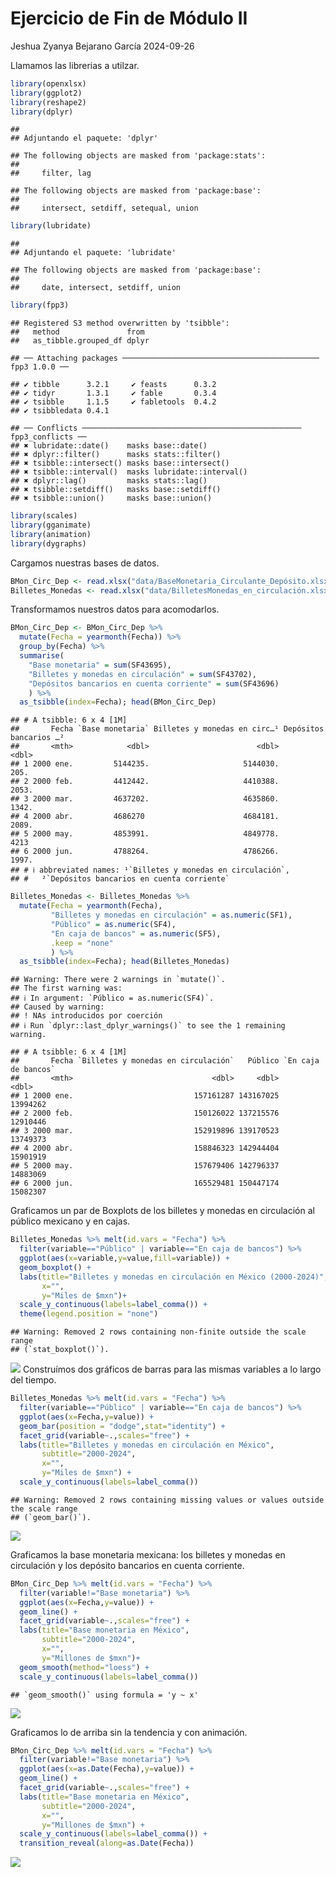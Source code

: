 Ejercicio de Fin de Módulo II
================
Jeshua Zyanya Bejarano García
2024-09-26

Llamamos las librerias a utilzar.

``` r
library(openxlsx)
library(ggplot2)
library(reshape2)
library(dplyr)
```

    ## 
    ## Adjuntando el paquete: 'dplyr'

    ## The following objects are masked from 'package:stats':
    ## 
    ##     filter, lag

    ## The following objects are masked from 'package:base':
    ## 
    ##     intersect, setdiff, setequal, union

``` r
library(lubridate)
```

    ## 
    ## Adjuntando el paquete: 'lubridate'

    ## The following objects are masked from 'package:base':
    ## 
    ##     date, intersect, setdiff, union

``` r
library(fpp3)
```

    ## Registered S3 method overwritten by 'tsibble':
    ##   method               from 
    ##   as_tibble.grouped_df dplyr

    ## ── Attaching packages ──────────────────────────────────────────── fpp3 1.0.0 ──

    ## ✔ tibble      3.2.1     ✔ feasts      0.3.2
    ## ✔ tidyr       1.3.1     ✔ fable       0.3.4
    ## ✔ tsibble     1.1.5     ✔ fabletools  0.4.2
    ## ✔ tsibbledata 0.4.1

    ## ── Conflicts ───────────────────────────────────────────────── fpp3_conflicts ──
    ## ✖ lubridate::date()    masks base::date()
    ## ✖ dplyr::filter()      masks stats::filter()
    ## ✖ tsibble::intersect() masks base::intersect()
    ## ✖ tsibble::interval()  masks lubridate::interval()
    ## ✖ dplyr::lag()         masks stats::lag()
    ## ✖ tsibble::setdiff()   masks base::setdiff()
    ## ✖ tsibble::union()     masks base::union()

``` r
library(scales)
library(gganimate)
library(animation)
library(dygraphs)
```

Cargamos nuestras bases de datos.

``` r
BMon_Circ_Dep <- read.xlsx("data/BaseMonetaria_Circulante_Depósito.xlsx",startRow = 18, colNames = T,detectDates=T)
Billetes_Monedas <- read.xlsx("data/BilletesMonedas_en_circulación.xlsx",startRow = 18, colNames = T,detectDates=T)
```

Transformamos nuestros datos para acomodarlos.

``` r
BMon_Circ_Dep <- BMon_Circ_Dep %>% 
  mutate(Fecha = yearmonth(Fecha)) %>%
  group_by(Fecha) %>% 
  summarise(
    "Base monetaria" = sum(SF43695),
    "Billetes y monedas en circulación" = sum(SF43702),
    "Depósitos bancarios en cuenta corriente" = sum(SF43696)
    ) %>% 
  as_tsibble(index=Fecha); head(BMon_Circ_Dep)
```

    ## # A tsibble: 6 x 4 [1M]
    ##       Fecha `Base monetaria` Billetes y monedas en circ…¹ Depósitos bancarios …²
    ##       <mth>            <dbl>                        <dbl>                  <dbl>
    ## 1 2000 ene.         5144235.                     5144030.                   205.
    ## 2 2000 feb.         4412442.                     4410388.                  2053.
    ## 3 2000 mar.         4637202.                     4635860.                  1342.
    ## 4 2000 abr.         4686270                      4684181.                  2089.
    ## 5 2000 may.         4853991.                     4849778.                  4213 
    ## 6 2000 jun.         4788264.                     4786266.                  1997.
    ## # ℹ abbreviated names: ¹​`Billetes y monedas en circulación`,
    ## #   ²​`Depósitos bancarios en cuenta corriente`

``` r
Billetes_Monedas <- Billetes_Monedas %>% 
  mutate(Fecha = yearmonth(Fecha),
         "Billetes y monedas en circulación" = as.numeric(SF1),
         "Público" = as.numeric(SF4),
         "En caja de bancos" = as.numeric(SF5),
         .keep = "none"
         ) %>% 
  as_tsibble(index=Fecha); head(Billetes_Monedas)
```

    ## Warning: There were 2 warnings in `mutate()`.
    ## The first warning was:
    ## ℹ In argument: `Público = as.numeric(SF4)`.
    ## Caused by warning:
    ## ! NAs introducidos por coerción
    ## ℹ Run `dplyr::last_dplyr_warnings()` to see the 1 remaining warning.

    ## # A tsibble: 6 x 4 [1M]
    ##       Fecha `Billetes y monedas en circulación`   Público `En caja de bancos`
    ##       <mth>                               <dbl>     <dbl>               <dbl>
    ## 1 2000 ene.                           157161287 143167025            13994262
    ## 2 2000 feb.                           150126022 137215576            12910446
    ## 3 2000 mar.                           152919896 139170523            13749373
    ## 4 2000 abr.                           158846323 142944404            15901919
    ## 5 2000 may.                           157679406 142796337            14883069
    ## 6 2000 jun.                           165529481 150447174            15082307

Graficamos un par de Boxplots de los billetes y monedas en circulación
al público mexicano y en cajas.

``` r
Billetes_Monedas %>% melt(id.vars = "Fecha") %>% 
  filter(variable=="Público" | variable=="En caja de bancos") %>% 
  ggplot(aes(x=variable,y=value,fill=variable)) +
  geom_boxplot() +
  labs(title="Billetes y monedas en circulación en México (2000-2024)",
       x="",
       y="Miles de $mxn")+
  scale_y_continuous(labels=label_comma()) +
  theme(legend.position = "none")
```

    ## Warning: Removed 2 rows containing non-finite outside the scale range
    ## (`stat_boxplot()`).

![](Usando_ggplot_files/figure-gfm/unnamed-chunk-5-1.png)<!-- -->
Construímos dos gráficos de barras para las mismas variables a lo largo
del tiempo.

``` r
Billetes_Monedas %>% melt(id.vars = "Fecha") %>%
  filter(variable=="Público" | variable=="En caja de bancos") %>% 
  ggplot(aes(x=Fecha,y=value)) +
  geom_bar(position = "dodge",stat="identity") + 
  facet_grid(variable~.,scales="free") + 
  labs(title="Billetes y monedas en circulación en México",
       subtitle="2000-2024",
       x="",
       y="Miles de $mxn") +
  scale_y_continuous(labels=label_comma())
```

    ## Warning: Removed 2 rows containing missing values or values outside the scale range
    ## (`geom_bar()`).

![](Usando_ggplot_files/figure-gfm/unnamed-chunk-6-1.png)<!-- -->

Graficamos la base monetaria mexicana: los billetes y monedas en
circulación y los depósito bancarios en cuenta corriente.

``` r
BMon_Circ_Dep %>% melt(id.vars = "Fecha") %>%
  filter(variable!="Base monetaria") %>% 
  ggplot(aes(x=Fecha,y=value)) +
  geom_line() + 
  facet_grid(variable~.,scales="free") + 
  labs(title="Base monetaria en México",
       subtitle="2000-2024",
       x="",
       y="Millones de $mxn")+
  geom_smooth(method="loess") + 
  scale_y_continuous(labels=label_comma())
```

    ## `geom_smooth()` using formula = 'y ~ x'

![](Usando_ggplot_files/figure-gfm/unnamed-chunk-7-1.png)<!-- -->

Graficamos lo de arriba sin la tendencia y con animación.

``` r
BMon_Circ_Dep %>% melt(id.vars = "Fecha") %>%
  filter(variable!="Base monetaria") %>% 
  ggplot(aes(x=as.Date(Fecha),y=value)) +
  geom_line() + 
  facet_grid(variable~.,scales="free") + 
  labs(title="Base monetaria en México",
       subtitle="2000-2024",
       x="",
       y="Millones de $mxn") +
  scale_y_continuous(labels=label_comma()) +
  transition_reveal(along=as.Date(Fecha))
```

![](Usando_ggplot_files/figure-gfm/unnamed-chunk-8-1.gif)<!-- -->
